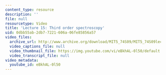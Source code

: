 ```yaml
---
content_type: resource
description: ''
file: null
resourcetype: Video
title: 'Lecture 15: Third order spectroscopy'
uid: 0dbb55ab-2db7-7221-606a-06fe85856a57
video_files:
  archive_url: http://www.archive.org/download/MIT5_74S09/MIT5_74S09lec15_300k.mp4
  video_captions_file: null
  video_thumbnail_file: https://img.youtube.com/vi/eBkhAL-0l50/default.jpg
  video_transcript_file: null
video_metadata:
  youtube_id: eBkhAL-0l50
---
```

